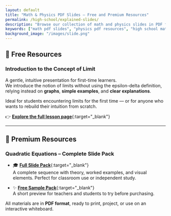 ```yaml
---
layout: default
title: "Math & Physics PDF Slides – Free and Premium Resources"
permalink: /high-school/explained-slides/
description: "Browse our collection of math and physics slides in PDF format, available for free or as premium packs. Ideal for students and teachers at the high school and university level."
keywords: ["math pdf slides", "physics pdf resources", "high school math", "free physics pdf", "explained slides"]
background_image: "/images/slide.png"
---
```





## 📂 Free Resources

### Introduction to the Concept of Limit

A gentle, intuitive presentation for first-time learners.  
We introduce the notion of limits without using the epsilon-delta definition, relying instead on **graphs**, **simple examples**, and **clear explanations**.

Ideal for students encountering limits for the first time — or for anyone who wants to rebuild their intuition from scratch.

👉 [**Explore the full lesson page**](/high-school/math/intro-to-limits/){:target="_blank"}


---

## 💼 Premium Resources

### Quadratic Equations – Complete Slide Pack

- 🎓 [**Full Slide Pack**](https://cesarepeli.gumroad.com/l/quadratic-slide-pack){:target="_blank"}  
  A complete sequence with theory, worked examples, and visual elements. Perfect for classroom use or independent study.

- ✨ [**Free Sample Pack**](https://cesarepeli.gumroad.com/l/hoxus){:target="_blank"}  
  A short preview for teachers and students to try before purchasing.

All materials are in **PDF format**, ready to print, project, or use on an interactive whiteboard.
